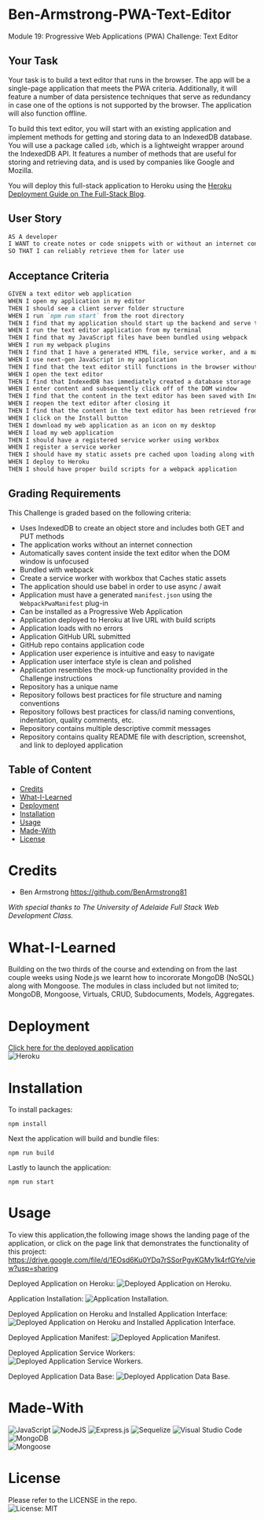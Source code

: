 # Ben-Armstrong-PWA-Text-Editor
Module 19: Progressive Web Applications (PWA) Challenge: Text Editor

## Your Task
Your task is to build a text editor that runs in the browser. The app will be a single-page application that meets the PWA criteria. Additionally, it will feature a number of data persistence techniques that serve as redundancy in case one of the options is not supported by the browser. The application will also function offline.

To build this text editor, you will start with an existing application and implement methods for getting and storing data to an IndexedDB database. You will use a package called `idb`, which is a lightweight wrapper around the IndexedDB API. It features a number of methods that are useful for storing and retrieving data, and is used by companies like Google and Mozilla.

You will deploy this full-stack application to Heroku using the [Heroku Deployment Guide on The Full-Stack Blog](https://coding-boot-camp.github.io/full-stack/heroku/heroku-deployment-guide).

## User Story

```md
AS A developer
I WANT to create notes or code snippets with or without an internet connection
SO THAT I can reliably retrieve them for later use
```

## Acceptance Criteria

```md
GIVEN a text editor web application
WHEN I open my application in my editor
THEN I should see a client server folder structure
WHEN I run `npm run start` from the root directory
THEN I find that my application should start up the backend and serve the client
WHEN I run the text editor application from my terminal
THEN I find that my JavaScript files have been bundled using webpack
WHEN I run my webpack plugins
THEN I find that I have a generated HTML file, service worker, and a manifest file
WHEN I use next-gen JavaScript in my application
THEN I find that the text editor still functions in the browser without errors
WHEN I open the text editor
THEN I find that IndexedDB has immediately created a database storage
WHEN I enter content and subsequently click off of the DOM window
THEN I find that the content in the text editor has been saved with IndexedDB
WHEN I reopen the text editor after closing it
THEN I find that the content in the text editor has been retrieved from our IndexedDB
WHEN I click on the Install button
THEN I download my web application as an icon on my desktop
WHEN I load my web application
THEN I should have a registered service worker using workbox
WHEN I register a service worker
THEN I should have my static assets pre cached upon loading along with subsequent pages and static assets
WHEN I deploy to Heroku
THEN I should have proper build scripts for a webpack application
```
## Grading Requirements
This Challenge is graded based on the following criteria:
* Uses IndexedDB to create an object store and includes both GET and PUT methods
* The application works without an internet connection
* Automatically saves content inside the text editor when the DOM window is unfocused
* Bundled with webpack
* Create a service worker with workbox that Caches static assets
* The application should use babel in order to use async / await
* Application must have a generated `manifest.json` using the `WebpackPwaManifest` plug-in
* Can be installed as a Progressive Web Application
* Application deployed to Heroku at live URL with build scripts
* Application loads with no errors
* Application GitHub URL submitted
* GitHub repo contains application code
* Application user experience is intuitive and easy to navigate
* Application user interface style is clean and polished
* Application resembles the mock-up functionality provided in the Challenge instructions
* Repository has a unique name
* Repository follows best practices for file structure and naming conventions
* Repository follows best practices for class/id naming conventions, indentation, quality comments, etc.
* Repository contains multiple descriptive commit messages
* Repository contains quality README file with description, screenshot, and link to deployed application

## Table of Content
* [Credits](#credits)
* [What-I-Learned](#what-i-learned)
* [Deployment](#deployment)
* [Installation](#installation)
* [Usage](#usage)
* [Made-With](#made-with)
* [License](#license)

# Credits
* Ben Armstrong https://github.com/BenArmstrong81 <br>

*With special thanks to The University of Adelaide Full Stack Web Development Class.*

# What-I-Learned
Building on the two thirds of the course and extending on from the last couple weeks using Node.js we learnt how to incororate MongoDB (NoSQL) along with Mongoose. The modules in class included but not limited to; MongoDB, Mongoose, Virtuals, CRUD, Subdocuments, Models, Aggregates.

# Deployment

[Click here for the deployed application](https://tranquil-cliffs-58618.herokuapp.com/) <br/>
![Heroku](https://camo.githubusercontent.com/6979881d5a96b7b18a057083bb8aeb87ba35fc279452e29034c1e1c49ade0636/68747470733a2f2f7777772e6865726f6b7563646e2e636f6d2f6465706c6f792f627574746f6e2e737667)
# Installation  
To install packages:
```
npm install
```
Next the application will build and bundle files:
```
npm run build
```
Lastly to launch the application:
```
npm run start
```
# Usage
To view this application,the following image shows the landing page of the application, or click on the page link that demonstrates the functionality of this project: <https://drive.google.com/file/d/1EOsd6Ku0YDq7rSSorPgvKGMy1k4rfGYe/view?usp=sharing>

Deployed Application on Heroku:
![Deployed Application on Heroku.](./client/src/images/BenArmstrong_Heroku_Deployed_Application.PNG)

Application Installation:
![Application Installation.](./client/src/images/BenArmstrong_Heroku_Deployed_Application_Installation.PNG)

Deployed Application on Heroku and Installed Application Interface:
![Deployed Application on Heroku and Installed Application Interface.](./client/src/images/BenArmstrong_Heroku_Deployed_ApplicationAnd_Interface.PNG)

Deployed Application Manifest:
![Deployed Application Manifest.](./client/src/images/BenArmstrong_Heroku_Deployed_Application_Manifest.PNG)

Deployed Application Service Workers:
![Deployed Application Service Workers.](./client/src/images/BenArmstrong_Heroku_Deployed_Application_ServiceWorkers.PNG)

Deployed Application Data Base:
![Deployed Application Data Base.](./client/src/images/BenArmstrong_Heroku_Deployed_Application_DataBase.PNG)

# Made-With

![JavaScript](https://img.shields.io/badge/javascript-%23323330.svg?style=for-the-badge&logo=javascript&logoColor=%23F7DF1E)
![NodeJS](https://img.shields.io/badge/node.js-6DA55F?style=for-the-badge&logo=node.js&logoColor=white)
![Express.js](https://img.shields.io/badge/express.js-%23404d59.svg?style=for-the-badge&logo=express&logoColor=%2361DAFB)
![Sequelize](https://img.shields.io/badge/Sequelize-52B0E7?style=for-the-badge&logo=Sequelize&logoColor=white)
![Visual Studio Code](https://img.shields.io/badge/Visual%20Studio%20Code-0078d7.svg?style=for-the-badge&logo=visual-studio-code&logoColor=white)
![MongoDB](https://img.shields.io/badge/MongoDB-4EA94B?style=for-the-badge&logo=mongodb&logoColor=white)  
![Mongoose](https://img.shields.io/badge/npm%20package-mongoose-cyan?style=flat-square&logo=npm) 

# License

Please refer to the LICENSE in the repo. <br/>
![License: MIT](https://img.shields.io/badge/License-MIT-yellow.svg)